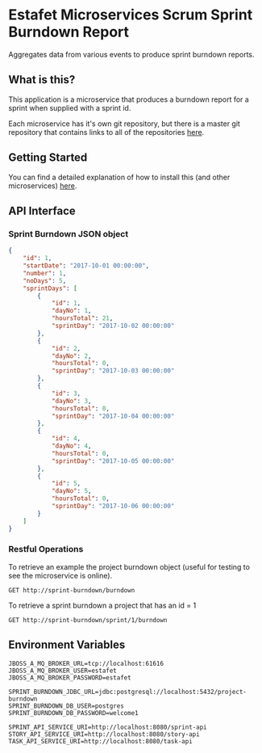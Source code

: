 # Estafet Microservices Scrum Sprint Burndown Report
Aggregates data from various events to produce sprint burndown reports.
## What is this?
This application is a microservice that produces a burndown report for a sprint when supplied with a sprint id.

Each microservice has it's own git repository, but there is a master git repository that contains links to all of the repositories [here](https://github.com/Estafet-LTD/estafet-microservices-scrum).
## Getting Started
You can find a detailed explanation of how to install this (and other microservices) [here](https://github.com/Estafet-LTD/estafet-microservices-scrum#getting-started).
## API Interface

### Sprint Burndown JSON object

```json
{
    "id": 1,
    "startDate": "2017-10-01 00:00:00",
    "number": 1,
    "noDays": 5,
    "sprintDays": [
        {
            "id": 1,
            "dayNo": 1,
            "hoursTotal": 21,
            "sprintDay": "2017-10-02 00:00:00"
        },
        {
            "id": 2,
            "dayNo": 2,
            "hoursTotal": 0,
            "sprintDay": "2017-10-03 00:00:00"
        },
        {
            "id": 3,
            "dayNo": 3,
            "hoursTotal": 0,
            "sprintDay": "2017-10-04 00:00:00"
        },
        {
            "id": 4,
            "dayNo": 4,
            "hoursTotal": 0,
            "sprintDay": "2017-10-05 00:00:00"
        },
        {
            "id": 5,
            "dayNo": 5,
            "hoursTotal": 0,
            "sprintDay": "2017-10-06 00:00:00"
        }
    ]
}
```

### Restful Operations

To retrieve an example the project burndown object (useful for testing to see the microservice is online).

```
GET http://sprint-burndown/burndown
```

To retrieve a sprint burndown a project that has an id = 1

```
GET http://sprint-burndown/sprint/1/burndown
```

## Environment Variables
```
JBOSS_A_MQ_BROKER_URL=tcp://localhost:61616
JBOSS_A_MQ_BROKER_USER=estafet
JBOSS_A_MQ_BROKER_PASSWORD=estafet

SPRINT_BURNDOWN_JDBC_URL=jdbc:postgresql://localhost:5432/project-burndown
SPRINT_BURNDOWN_DB_USER=postgres
SPRINT_BURNDOWN_DB_PASSWORD=welcome1

SPRINT_API_SERVICE_URI=http://localhost:8080/sprint-api
STORY_API_SERVICE_URI=http://localhost:8080/story-api
TASK_API_SERVICE_URI=http://localhost:8080/task-api
```

